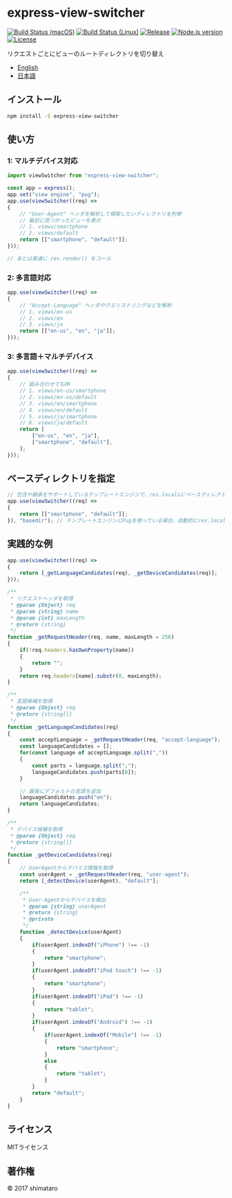 # express-view-switcher

[![Build Status (macOS)][image-build-macos]][link-build-macos]
[![Build Status (Linux)][image-build-linux]][link-build-linux]
[![Release][image-release]][link-release]
[![Node.js version][image-engine]][link-engine]
[![License][image-license]][link-license]

リクエストごとにビューのルートディレクトリを切り替え

* [English](README.md)
* [日本語](README.ja.md)

## インストール

```bash
npm install -S express-view-switcher
```

## 使い方

### 1: マルチデバイス対応

```javascript
import viewSwitcher from "express-view-switcher";

const app = express();
app.set("view engine", "pug");
app.use(viewSwitcher((req) =>
{
    // "User-Agent" ヘッダを解析して検索したいディレクトリを列挙
    // 最初に見つかったビューを表示
    // 1. views/smartphone
    // 2. views/default
    return [["smartphone", "default"]];
}));

// あとは普通に res.render() をコール
```

### 2: 多言語対応

```javascript
app.use(viewSwitcher((req) =>
{
    // "Accept-Language" ヘッダやクエリストリングなどを解析
    // 1. views/en-us
    // 2. views/en
    // 3. views/ja
    return [["en-us", "en", "ja"]];
}));
```

### 3: 多言語＋マルチデバイス

```javascript
app.use(viewSwitcher((req) =>
{
    // 組み合わせてもOK
    // 1. views/en-us/smartphone
    // 2. views/en-us/default
    // 3. views/en/smartphone
    // 4. views/en/default
    // 5. views/ja/smartphone
    // 6. views/ja/default
    return [
        ["en-us", "en", "ja"],
        ["smartphone", "default"],
    ];
}));
```

## ベースディレクトリを指定

```javascript
// 包含や継承をサポートしているテンプレートエンジンで、res.localsにベースディレクトリを指定できる場合は第2引数にキー名を指定する
app.use(viewSwitcher((req) =>
{
    return [["smartphone", "default"]];
}), "basedir"); // テンプレートエンジンにPugを使っている場合、自動的にres.localsにbasedirが追加されるのでこの指定は不要
```

## 実践的な例

```javascript
app.use(viewSwitcher((req) =>
{
    return [_getLanguageCandidates(req), _getDeviceCandidates(req)];
}));

/**
 * リクエストヘッダを取得
 * @param {Object} req
 * @param {string} name
 * @param {int} maxLength
 * @return {string}
 */
function _getRequestHeader(req, name, maxLength = 256)
{
    if(!req.headers.hasOwnProperty(name))
    {
        return "";
    }
    return req.headers[name].substr(0, maxLength);
}

/**
 * 言語候補を取得
 * @param {Object} req
 * @return {string[]}
 */
function _getLanguageCandidates(req)
{
    const acceptLanguage = _getRequestHeader(req, "accept-language");
    const languageCandidates = [];
    for(const language of acceptLanguage.split(","))
    {
        const parts = language.split(";");
        languageCandidates.push(parts[0]);
    }

    // 最後にデフォルトの言語を追加
    languageCandidates.push("en");
    return languageCandidates;
}

/**
 * デバイス候補を取得
 * @param {Object} req
 * @return {string[]}
 */
function _getDeviceCandidates(req)
{
    // UserAgentからデバイス情報を取得
    const userAgent = _getRequestHeader(req, "user-agent");
    return [_detectDevice(userAgent), "default"];

    /**
     * User-Agentからデバイスを検出
     * @param {string} userAgent
     * @return {string}
     * @private
     */
    function _detectDevice(userAgent)
    {
        if(userAgent.indexOf("iPhone") !== -1)
        {
            return "smartphone";
        }
        if(userAgent.indexOf("iPod touch") !== -1)
        {
            return "smartphone";
        }
        if(userAgent.indexOf("iPad") !== -1)
        {
            return "tablet";
        }
        if(userAgent.indexOf("Android") !== -1)
        {
            if(userAgent.indexOf("Mobile") !== -1)
            {
                return "smartphone";
            }
            else
            {
                return "tablet";
            }
        }
        return "default";
    }
}
```

## ライセンス

MITライセンス

## 著作権

&copy; 2017 shimataro

[image-build-macos]: https://img.shields.io/travis/shimataro/express-view-switcher/master.svg?label=macOS
[link-build-macos]: https://travis-ci.org/shimataro/express-view-switcher
[image-build-linux]: https://img.shields.io/travis/shimataro/express-view-switcher/master.svg?label=Linux
[link-build-linux]: https://travis-ci.org/shimataro/express-view-switcher
[image-release]: https://img.shields.io/github/release/shimataro/express-view-switcher.svg
[link-release]: https://github.com/shimataro/express-view-switcher/releases
[image-engine]: https://img.shields.io/node/v/express-view-switcher.svg
[link-engine]: https://nodejs.org/
[image-license]: https://img.shields.io/github/license/shimataro/express-view-switcher.svg
[link-license]: ./LICENSE
